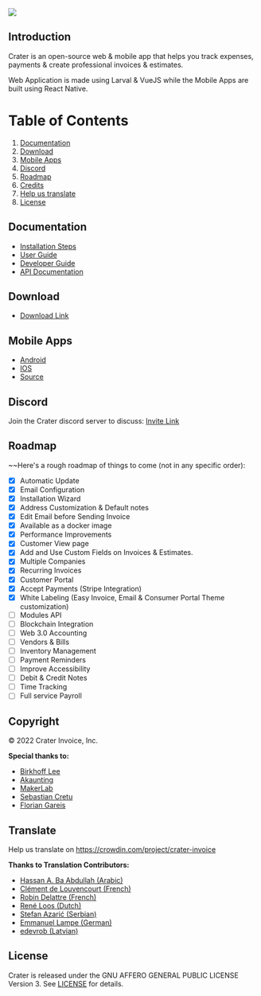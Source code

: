 <img src="https://res.cloudinary.com/bytefury/image/upload/v1574149856/Crater/craterframe.png">

## Introduction

Crater is an open-source web & mobile app that helps you track expenses, payments & create professional invoices & estimates.

Web Application is made using Larval & VueJS while the Mobile Apps are built using React Native.

# Table of Contents

1. [Documentation](#documentation)
2. [Download](#download)
3. [Mobile Apps](#mobile-apps)
4. [Discord](#discord)
5. [Roadmap](#roadmap)
6. [Credits](#credits)
7. [Help us translate](#translate)
8. [License](#license)

## Documentation

- [Installation Steps](https://docs.craterapp.com/installation.html)
- [User Guide](https://docs.craterapp.com/)
- [Developer Guide](https://docs.craterapp.com/developer-guide.html)
- [API Documentation](https://api-docs.craterapp.com)

## Download

- [Download Link](https://craterapp.com/downloads)

## Mobile Apps

- [Android](https://play.google.com/store/apps/details?id=com.craterapp.app)
- [IOS](https://apps.apple.com/app/id1489169767)
- [Source](https://github.com/bytefury/crater-mobile)

## Discord

Join the Crater discord server to discuss:
[Invite Link](https://discord.gg/nyTstm6)

## Roadmap

~~Here's a rough roadmap of things to come (not in any specific order):

- [x] Automatic Update
- [x] Email Configuration
- [x] Installation Wizard
- [x] Address Customization & Default notes
- [x] Edit Email before Sending Invoice
- [x] Available as a docker image
- [x] Performance Improvements
- [x] Customer View page
- [x] Add and Use Custom Fields on Invoices & Estimates.
- [x] Multiple Companies
- [x] Recurring Invoices
- [x] Customer Portal
- [x] Accept Payments (Stripe Integration)
- [x] White Labeling (Easy Invoice, Email & Consumer Portal Theme customization)
- [ ] Modules API
- [ ] Blockchain Integration
- [ ] Web 3.0 Accounting
- [ ] Vendors & Bills
- [ ] Inventory Management
- [ ] Payment Reminders
- [ ] Improve Accessibility
- [ ] Debit & Credit Notes
- [ ] Time Tracking
- [ ] Full service Payroll

## Copyright

© 2022 Crater Invoice, Inc.

**Special thanks to:**

- [Birkhoff Lee](https://github.com/BirkhoffLee)
- [Akaunting](https://github.com/akaunting/akaunting)
- [MakerLab](https://github.com/MakerLab-Dev)
- [Sebastian Cretu](https://github.com/sebastiancretu)
- [Florian Gareis](https://github.com/TheZoker)

## Translate

Help us translate on https://crowdin.com/project/crater-invoice

**Thanks to Translation Contributors:**

- [Hassan A. Ba Abdullah (Arabic)](https://github.com/hsnapps)
- [Clément de Louvencourt (French)](https://github.com/PHClement)
- [Robin Delattre (French)](https://github.com/RobinDev)
- [René Loos (Dutch)](https://github.com/Loosie94)
- [Stefan Azarić (Serbian)](https://github.com/azaricstefan)
- [Emmanuel Lampe (German)](https://github.com/rexlManu)
- [edevrob (Latvian)](https://github.com/edevrob)

## License

Crater is released under the GNU AFFERO GENERAL PUBLIC LICENSE Version 3.
See [LICENSE](LICENSE) for details.
